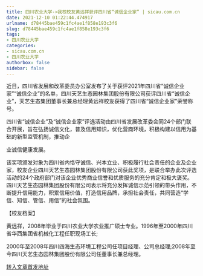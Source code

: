 ```yaml
---
title: 四川农业大学->我校校友黄远祥获评四川省“诚信企业家” | sicau.com.cn
date: 2021-12-10 01:22:44.474917
urlname: d78445bae459c1fc4ae1f858e193c3f6
slug: d78445bae459c1fc4ae1f858e193c3f6
tags: 
- 四川农业大学
categories:
- sicau.com.cn
- 四川农业大学
authorbox: false
sidebar: false
---
```

近日，四川省发展和改革委员办公室发布了关于获评2021年四川省“诚信企业家”“诚信企业”的名单，四川天艺生态园林集团股份有限公司获评四川省“诚信企业”，天艺生态集团董事长兼总经理黄远祥校友获得了四川省“诚信企业家”荣誉称号。

四川省“诚信企业”及“诚信企业家”评选活动由四川省发展改革委会同24个部门联合开展，旨在弘扬诚信文化，普及信用知识，优化营商环境，积极构建以信用为基础的新型监管机制，推动企
<!--more-->
业诚信健康发展。

该奖项颁发对象为四川省内恪守诚信、兴本立业、积极履行社会责任的企业及企业家，校友企业四川天艺生态园林集团股份有限公司获此奖项，是联合举办此次评选活动的24个政府部门对该企业优秀商业信誉和优质服务的充分肯定和极大褒奖。四川天艺生态园林集团股份有限公司表示将充分发挥诚信示范引领的带头作用，不断提升信用能力，积累信用价值，打造信用品牌，承担社会责任，共同营造“学信、知信、管信、用信”的社会氛围。

【校友档案】

黄远祥，2008年毕业于四川农业大学农业推广硕士专业。1996年至2000年四川省华西集团省机械化工程任职现场工长;

2000年至2008年四川四海生态环境工程公司任项目经理、公司总经理;2008年至今四川天艺生态园林集团股份有限公司任董事长兼总经理。



[转入文章首发地址](https://news.sicau.edu.cn/info/1078/65939.htm)